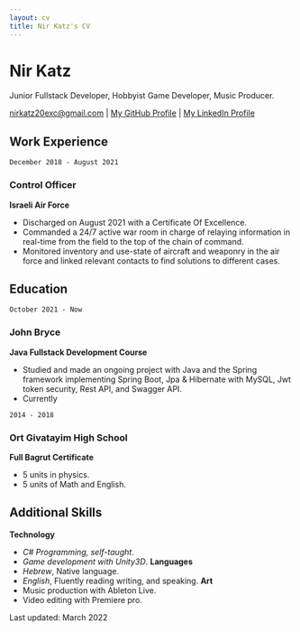 ```yaml
---
layout: cv
title: Nir Katz's CV
---
```

# Nir Katz
Junior Fullstack Developer, Hobbyist Game Developer, Music Producer.

<div id="webaddress">
<a href="nirkatz20exc@gmail.com">nirkatz20exc@gmail.com</a>
  | <a href="https://github.com/tamboor">My GitHub Profile</a> | <a href="https://www.linkedin.com/in/nir-katz-0ab3891b9/">My LinkedIn Profile</a>
</div>

<!-- ## Currently
Looking for a job as a Junior Fullstack Developer/Unity Game Developer. -->
## Work Experience

`December 2018 - August 2021`
### Control Officer
__Israeli Air Force__
- Discharged on August 2021 with a Certificate Of Excellence.
- Commanded a 24/7 active war room in charge of relaying information in real-time from the field to the top of the chain of command.
- Monitored inventory and use-state of aircraft and weaponry in the air force and linked relevant contacts to find solutions to different cases.

<!-- add work experience -->
## Education

`October 2021 - Now`
### John Bryce
__Java Fullstack Development Course__
- Studied and made an ongoing project with Java and the Spring framework implementing 
  Spring Boot, Jpa & Hibernate with MySQL, Jwt token security, Rest API, and Swagger API. 
- Currently 

`2014 - 2018`
### Ort Givatayim High School
__Full Bagrut Certificate__
- 5 units in physics.
- 5 units of Math and English.

## Additional Skills
__Technology__
- _C# Programming, self-taught_. 
- _Game development with Unity3D_.
__Languages__
- _Hebrew_, Native language.
- _English_, Fluently reading writing, and speaking.
__Art__
- Music production with Ableton Live.
- Video editing with Premiere pro.

Last updated: March 2022
